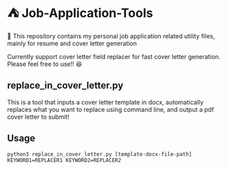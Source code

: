 # :tent: Job-Application-Tools 
:star_struck: This repository contains my personal job application related utility files, mainly for resume and cover letter generation

Currently support cover letter field replacer for fast cover letter generation. Please feel free to use!! :laughing:

## replace_in_cover_letter.py
This is a tool that inputs a cover letter template in docx, automatically replaces what you want to replace using command line, and output a pdf cover letter to submit!

## Usage
 `python3 replace_in_cover_letter.py [template-docx-file-path] KEYWORD1=REPLACER1 KEYWORD2=REPLACER2`
